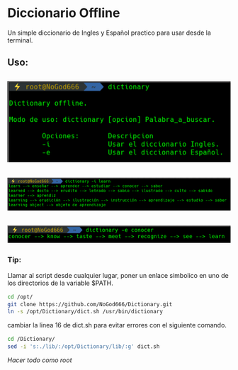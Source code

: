 # Diccionario Offline
Un simple diccionario de Ingles y Español practico para usar desde la terminal.
## Uso:
![ayuda1](ayuda.png)
---
![ayuda2](english.png)
---
![ayuda3](spanish.png)
---

### Tip:
Llamar al script desde cualquier lugar, poner un enlace simbolico en uno de los directorios de la variable $PATH.
```bash
cd /opt/
git clone https://github.com/NoGod666/Dictionary.git
ln -s /opt/Dictionary/dict.sh /usr/bin/dictionary
```
cambiar la linea 16 de dict.sh para evitar errores con el siguiente comando.
```bash
cd /Dictionary/
sed -i 's:./lib/:/opt/Dictionary/lib/:g' dict.sh
```
_Hacer todo como root_
